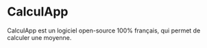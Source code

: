 # CalculApp
 CalculApp est un logiciel open-source 100% français, qui permet de calculer une moyenne.
